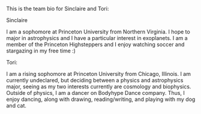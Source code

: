 This is the team bio for Sinclaire and Tori:

Sinclaire

I am a sophomore at Princeton University from Northern Virginia. I hope to major in astrophysics and I have a particular interest in exoplanets. I am a member of the Princeton Highsteppers and I enjoy watching soccer and stargazing in my free time :)





Tori:

I am a rising sophomore at Princeton University from Chicago, Illinois. I am currently undeclared, but deciding between a physics and astrophysics major, seeing as my two interests currently are cosmology and biophysics. Outside of physics, I am a dancer on Bodyhype Dance company. Thus, I enjoy dancing, along with drawing, reading/writing, and playing with my dog and cat.  
